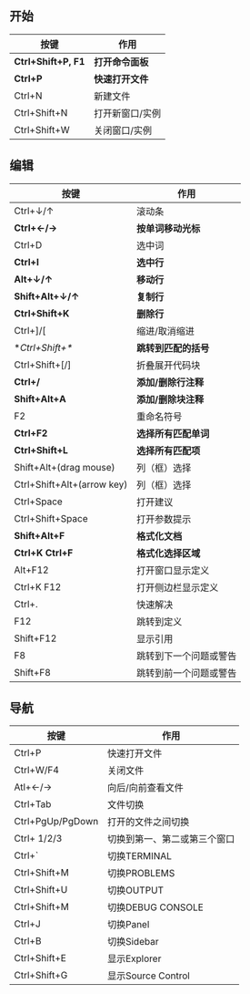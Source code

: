 ## 开始

| 按键                 | 作用             |
| -------------------- | ---------------- |
| **Ctrl+Shift+P, F1** | **打开命令面板** |
| **Ctrl+P**           | **快速打开文件** |
| Ctrl+N               | 新建文件         |
| Ctrl+Shift+N         | 打开新窗口/实例  |
| Ctrl+Shift+W         | 关闭窗口/实例    |

## 编辑

| 按键                       | 作用                   |
| -------------------------- | ---------------------- |
| Ctrl+↓/↑                   | 滚动条                 |
| **Ctrl+←/→**               | **按单词移动光标**     |
| Ctrl+D                     | 选中词                 |
| **Ctrl+I**                 | **选中行**             |
| **Alt+↓/↑**                | **移动行**             |
| **Shift+Alt+↓/↑**          | **复制行**             |
| **Ctrl+Shift+K**           | **删除行**             |
| Ctrl+]/[                   | 缩进/取消缩进          |
| **Ctrl+Shift+\**           | **跳转到匹配的括号**   |
| Ctrl+Shift+[/]             | 折叠展开代码块         |
| **Ctrl+/**                 | **添加/删除行注释**    |
| **Shift+Alt+A**            | **添加/删除块注释**    |
| F2                         | 重命名符号             |
| **Ctrl+F2**                | **选择所有匹配单词**   |
| **Ctrl+Shift+L**           | **选择所有匹配项**     |
| Shift+Alt+(drag mouse)     | 列（框）选择           |
| Ctrl+Shift+Alt+(arrow key) | 列（框）选择           |
| Ctrl+Space                 | 打开建议               |
| Ctrl+Shift+Space           | 打开参数提示           |
| **Shift+Alt+F**            | **格式化文档**         |
| **Ctrl+K Ctrl+F**          | **格式化选择区域**     |
| Alt+F12                    | 打开窗口显示定义       |
| Ctrl+K F12                 | 打开侧边栏显示定义     |
| Ctrl+.                     | 快速解决               |
| F12                        | 跳转到定义             |
| Shift+F12                  | 显示引用               |
| F8                         | 跳转到下一个问题或警告 |
| Shift+F8                   | 跳转到前一个问题或警告 |

## 导航

| 按键             | 作用                         |
| ---------------- | ---------------------------- |
| Ctrl+P           | 快速打开文件                 |
| Ctrl+W/F4        | 关闭文件                     |
| Atl+←/→          | 向后/向前查看文件            |
| Ctrl+Tab         | 文件切换                     |
| Ctrl+PgUp/PgDown | 打开的文件之间切换           |
| Ctrl+ 1/2/3      | 切换到第一、第二或第三个窗口 |
| Ctrl+`           | 切换TERMINAL                 |
| Ctrl+Shift+M     | 切换PROBLEMS                 |
| Ctrl+Shift+U     | 切换OUTPUT                   |
| Ctrl+Shift+M     | 切换DEBUG CONSOLE            |
| Ctrl+J           | 切换Panel                    |
| Ctrl+B           | 切换Sidebar                  |
| Ctrl+Shift+E     | 显示Explorer                 |
| Ctrl+Shift+G     | 显示Source Control           |